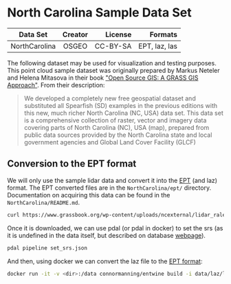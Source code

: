 # North Carolina Sample Data Set

| Data Set      | Creator                             | License        | Formats           |
| --------------|:-----------------------------------:| --------------:| -----------------:|
| NorthCarolina | OSGEO                               | CC-BY-SA       | EPT, laz, las     |

The following dataset may be used for visualization and testing purposes. This point cloud sample dataset was originally prepared by Markus Neteler and Helena Mitasova in their book ["Open Source GIS: A GRASS GIS Approach"](https://grassbook.org/datasets/datasets-3rd-edition/). From their description:
> We developed a completely new free geospatial dataset and substituted all Spearfish (SD) examples in the previous editions with this new, much richer North Carolina (NC, USA) data set. This data set is a comprehensive collection of raster, vector and imagery data covering parts of North Carolina (NC), USA (map), prepared from public data sources provided by the North Carolina state and local government agencies and Global Land Cover Facility (GLCF)

## Conversion to the EPT format

We will only use the sample lidar data and convert it into the [EPT](https://github.com/connormanning/ept) (and laz) format. The EPT converted files are in the `NorthCarolina/ept/` directory. Documentation on acquiring this data can be found in the `NorthCarolina/README.md`.


```bash
curl https://www.grassbook.org/wp-content/uploads/ncexternal/lidar_raleigh_nc_spm_height_feet.las -o ./lidar_raleigh_nc_spm_height_feet.las
```
Once it is downloaded, we can use pdal (or pdal in docker) to set the srs (as it is undefined in the data itself, but described on database [webpage](https://grassbook.org/datasets/datasets-3rd-edition/)).

```bash
pdal pipeline set_srs.json
```

And then, using docker we can convert the laz file to the [EPT format](https://github.com/connormanning/ept):

```bash
docker run -it -v <dir>:/data connormanning/entwine build -i data/laz/lidar_raleigh_nc_spm_height_feet.laz -o /data/ept
```
